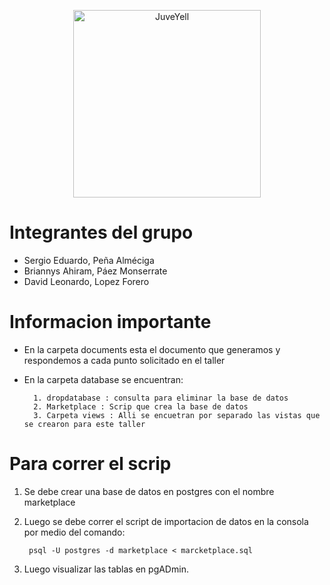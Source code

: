 <div>
<p style = 'text-align:center;'>
<img src="https://yt3.ggpht.com/ytc/AKedOLSMd2hyZPc9YzCrWY4XpGEQwrgXblzvBFu3843d=s900-c-k-c0x00ffffff-no-rj" alt="JuveYell" width="300px">
</p>
</div> 


# Integrantes del grupo

- Sergio Eduardo, Peña Alméciga
- Briannys Ahiram, Páez Monserrate
- David Leonardo, Lopez Forero

# Informacion importante
- En la carpeta documents esta el documento que generamos y respondemos a cada punto solicitado en el taller
- En la carpeta database se encuentran:

        1. dropdatabase : consulta para eliminar la base de datos
        2. Marketplace : Scrip que crea la base de datos
        3. Carpeta views : Alli se encuetran por separado las vistas que se crearon para este taller

# Para correr el scrip

1. Se debe crear una base de datos en postgres con el nombre marketplace
2. Luego se debe correr el script de importacion de datos en la consola por medio del comando:

        psql -U postgres -d marketplace < marcketplace.sql

3. Luego visualizar las tablas en pgADmin.
